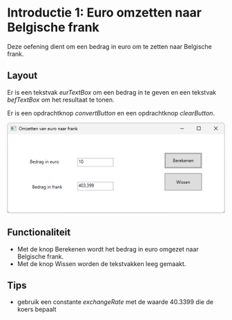 # Introductie 1: Euro omzetten naar Belgische frank
Deze oefening dient om een bedrag in euro om te zetten naar Belgische
frank.

## Layout

Er is een tekstvak *eurTextBox* om een bedrag in te geven en een tekstvak
*befTextBox* om het resultaat te tonen.

Er is een opdrachtknop *convertButton* en een opdrachtknop *clearButton*.

![screenshot](./media/image1.png)

## Functionaliteit
- Met de knop Berekenen wordt het bedrag in euro omgezet naar Belgische frank.
- Met de knop Wissen worden de tekstvakken leeg gemaakt.

## Tips
- gebruik een constante *exchangeRate* met de waarde 40.3399 die de koers bepaalt
